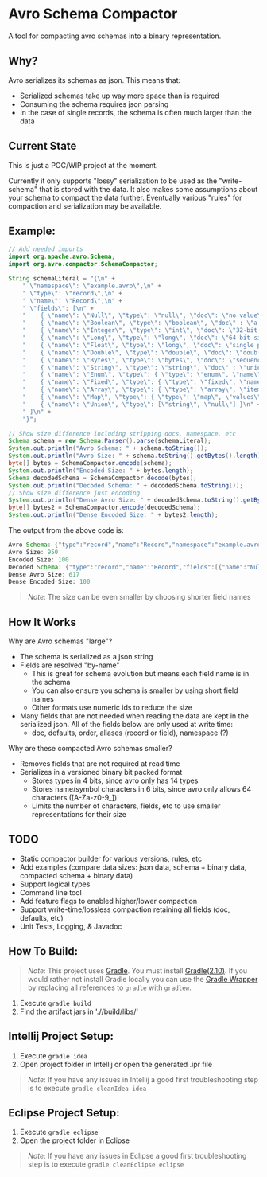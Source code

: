 Avro Schema Compactor
=====================
A tool for compacting avro schemas into a binary representation.

Why?
----
Avro serializes its schemas as json. This means that:

- Serialized schemas take up way more space than is required
- Consuming the schema requires json parsing
- In the case of single records, the schema is often much larger than the data

Current State
-------------
This is just a POC/WIP project at the moment. 

Currently it only supports "lossy" serialization to be used as the "write-schema" that is stored with the data. It also makes some assumptions about your schema to compact the data further. Eventually various "rules" for compaction and serialization may be available.  

Example:
--------

```java
// Add needed imports
import org.apache.avro.Schema;
import org.avro.compactor.SchemaCompactor;

String schemaLiteral = "{\n" +
    " \"namespace\": \"example.avro\",\n" +
    " \"type\": \"record\",\n" +
    " \"name\": \"Record\",\n" +
    " \"fields\": [\n" +
    "    { \"name\": \"Null\", \"type\": \"null\", \"doc\": \"no value\" },\n" +
    "    { \"name\": \"Boolean\", \"type\": \"boolean\", \"doc\" : \"a binary value\" },\n" +
    "    { \"name\": \"Integer\", \"type\": \"int\", \"doc\": \"32-bit signed integer\" },\n" +
    "    { \"name\": \"Long\", \"type\": \"long\", \"doc\": \"64-bit signed integer\" },\n" +
    "    { \"name\": \"Float\", \"type\": \"long\", \"doc\": \"single precision (32-bit) IEEE 754 floating-point number\" },\n" +
    "    { \"name\": \"Double\", \"type\": \"double\", \"doc\": \"double precision (64-bit) IEEE 754 floating-point number\" },\n" +
    "    { \"name\": \"Bytes\", \"type\": \"bytes\", \"doc\": \"sequence of 8-bit unsigned bytes\" },\n" +
    "    { \"name\": \"String\", \"type\": \"string\", \"doc\" : \"unicode character sequence\" },\n" +
    "    { \"name\": \"Enum\", \"type\": { \"type\": \"enum\", \"name\": \"Foo\", \"symbols\": [\"ALPHA\", \"BETA\", \"DELTA\", \"GAMMA\"] }},\n" +
    "    { \"name\": \"Fixed\", \"type\": { \"type\": \"fixed\", \"name\": \"md5\", \"size\": 16 }},\n" +
    "    { \"name\": \"Array\", \"type\": { \"type\": \"array\", \"items\": \"string\" }},\n" +
    "    { \"name\": \"Map\", \"type\": { \"type\": \"map\", \"values\": \"string\" }},\n" +
    "    { \"name\": \"Union\", \"type\": [\"string\", \"null\"] }\n" +
    " ]\n" +
    "}";

// Show size difference including stripping docs, namespace, etc
Schema schema = new Schema.Parser().parse(schemaLiteral);
System.out.println("Avro Schema: " + schema.toString());
System.out.println("Avro Size: " + schema.toString().getBytes().length);
byte[] bytes = SchemaCompactor.encode(schema);
System.out.println("Encoded Size: " + bytes.length);
Schema decodedSchema = SchemaCompactor.decode(bytes);
System.out.println("Decoded Schema: " + decodedSchema.toString());
// Show size difference just encoding
System.out.println("Dense Avro Size: " + decodedSchema.toString().getBytes().length);
byte[] bytes2 = SchemaCompactor.encode(decodedSchema);
System.out.println("Dense Encoded Size: " + bytes2.length);
```

The output from the above code is:

```java
Avro Schema: {"type":"record","name":"Record","namespace":"example.avro","fields":[{"name":"Null","type":"null","doc":"no value"},{"name":"Boolean","type":"boolean","doc":"a binary value"},{"name":"Integer","type":"int","doc":"32-bit signed integer"},{"name":"Long","type":"long","doc":"64-bit signed integer"},{"name":"Float","type":"long","doc":"single precision (32-bit) IEEE 754 floating-point number"},{"name":"Double","type":"double","doc":"double precision (64-bit) IEEE 754 floating-point number"},{"name":"Bytes","type":"bytes","doc":"sequence of 8-bit unsigned bytes"},{"name":"String","type":"string","doc":"unicode character sequence"},{"name":"Enum","type":{"type":"enum","name":"Foo","symbols":["ALPHA","BETA","DELTA","GAMMA"]}},{"name":"Fixed","type":{"type":"fixed","name":"md5","size":16}},{"name":"Array","type":{"type":"array","items":"string"}},{"name":"Map","type":{"type":"map","values":"string"}},{"name":"Union","type":["string","null"]}]}
Avro Size: 950
Encoded Size: 100
Decoded Schema: {"type":"record","name":"Record","fields":[{"name":"Null","type":"null"},{"name":"Boolean","type":"boolean"},{"name":"Integer","type":"int"},{"name":"Long","type":"long"},{"name":"Float","type":"long"},{"name":"Double","type":"double"},{"name":"Bytes","type":"bytes"},{"name":"String","type":"string"},{"name":"Enum","type":{"type":"enum","name":"Foo","symbols":["ALPHA","BETA","DELTA","GAMMA"]}},{"name":"Fixed","type":{"type":"fixed","name":"md5","size":16}},{"name":"Array","type":{"type":"array","items":"string"}},{"name":"Map","type":{"type":"map","values":"string"}},{"name":"Union","type":["string","null"]}]}
Dense Avro Size: 617
Dense Encoded Size: 100
```

> *Note*: The size can be even smaller by choosing shorter field names

How It Works
------------
Why are Avro schemas "large"?
- The schema is serialized as a json string
- Fields are resolved "by-name"
   - This is great for schema evolution but means each field name is in the schema
   - You can also ensure you schema is smaller by using short field names
   - Other formats use numeric ids to reduce the size
- Many fields that are not needed when reading the data are kept in the serialized json. All of the fields below are only used at write time:
   - doc, defaults, order, aliases (record or field), namespace (?)

Why are these compacted Avro schemas smaller?
- Removes fields that are not required at read time
- Serializes in a versioned binary bit packed format
   - Stores types in 4 bits, since avro only has 14 types
   - Stores name/symbol characters in 6 bits, since avro only allows 64 characters ([A-Za-z0-9_])
   - Limits the number of characters, fields, etc to use smaller representations for their size

TODO
----
- Static compactor builder for various versions, rules, etc
- Add examples (compare data sizes: json data, schema + binary data, compacted schema + binary data)
- Support logical types
- Command line tool
- Add feature flags to enabled higher/lower compaction 
- Support write-time/lossless compaction retaining all fields (doc, defaults, etc)
- Unit Tests, Logging, & Javadoc

How To Build:
-------------
>*Note*:
>   This project uses [Gradle](http://www.gradle.org). You must install [Gradle(2.10)](http://www.gradle.org/downloads).
>   If you would rather not install Gradle locally you can use the [Gradle Wrapper](http://www.gradle.org/docs/current/userguide/gradle_wrapper.html) by replacing all references to ```gradle``` with ```gradlew```.

1. Execute ```gradle build```
2. Find the artifact jars in './<sub-project>/build/libs/'

Intellij Project Setup:
-----------------------
1. Execute ```gradle idea```
2. Open project folder in Intellij or open the generated .ipr file

>*Note*:
>   If you have any issues in Intellij a good first troubleshooting step is to execute ```gradle cleanIdea idea```

Eclipse Project Setup:
----------------------
1. Execute ```gradle eclipse```
2. Open the project folder in Eclipse

>*Note*:
>   If you have any issues in Eclipse a good first troubleshooting step is to execute ```gradle cleanEclipse eclipse```










